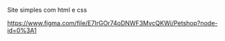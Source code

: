 Site simples com html e css

https://www.figma.com/file/E7IrGOr74oDNWF3MvcQKWi/Petshop?node-id=0%3A1